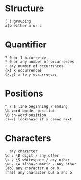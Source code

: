 # Structure

    ( ) grouping
    a|b either a or b


# Quantifier

    ? 0 or 1 occurrence
    * 0 or any number of occurrences
    + any number of occurrences
    {x} x occurrences
    {x,y} x to y occurrences


# Positions

    ^ / $ line beginning / ending
    \b word border position
    \B in-word position
    (?=x) lookahead if x comes next


# Characters

    . any character
    \d / \D digit / any other
    \s / \S whitespace / any other
    \w / \W alpha-numeric / any other
    [ab] any character a or b
    [^ab] any character but a and b
